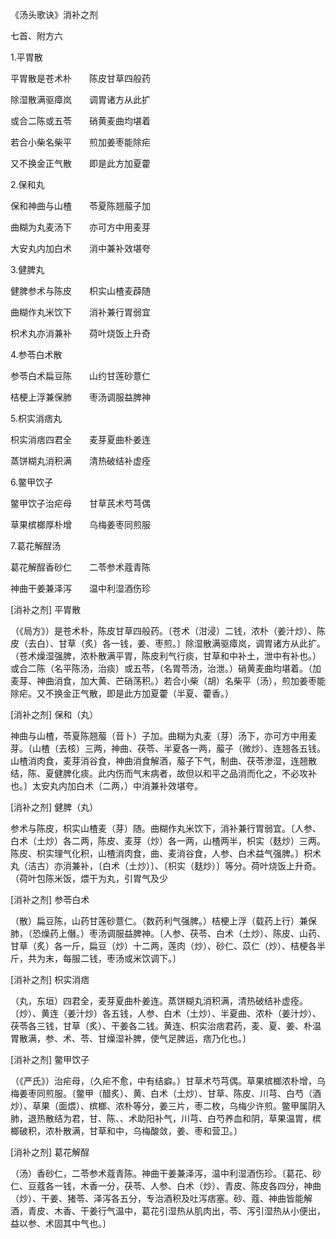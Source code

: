 《汤头歌诀》消补之剂

七首、附方六

1.平胃散

平胃散是苍术朴　　陈皮甘草四般药

除湿散满驱瘴岚　　调胃诸方从此扩

或合二陈或五苓　　硝黄麦曲均堪着

若合小柴名柴平　　煎加姜枣能除疟

又不换金正气散　　即是此方加夏藿

2.保和丸

保和神曲与山楂　　苓夏陈翘菔子加

曲糊为丸麦汤下　　亦可方中用麦芽

大安丸内加白术　　消中兼补效堪夸

3.健脾丸

健脾参术与陈皮　　枳实山楂麦薜随

曲糊作丸米饮下　　消补兼行胃弱宜

枳术丸亦消兼补　　荷叶烧饭上升奇

4.参苓白术散

参苓白术扁豆陈　　山约甘莲砂薏仁

桔梗上浮兼保肺　　枣汤调服益脾神

5.枳实消痞丸

枳实消痞四君全　　麦芽夏曲朴姜连

蒸饼糊丸消积满　　清热破结补虚痊

6.鳖甲饮子

鳖甲饮子治疟母　　甘草芪术芍芎偶

草果槟榔厚朴增　　乌梅姜枣同煎服

7.葛花解酲汤

葛花解酲香砂仁　　二苓参术蔻青陈

神曲干姜兼泽泻　　温中利湿酒伤珍

[消补之剂] 平胃散

（《局方》）是苍术朴，陈皮甘草四般药。〔苍术（泔浸）二钱，浓朴（姜汁炒）、陈皮（去白）、甘草（炙）各一钱，姜、枣煎。〕除湿散满驱瘴岚，调胃诸方从此扩。（苍术燥湿强脾，浓朴散满平胃，陈皮利气行痰，甘草和中补土，泄中有补也。）或合二陈（名平陈汤，治痰）或五苓，（名胃苓汤，治泄。）硝黄麦曲均堪着。（加麦芽、神曲消食，加大黄、芒硝荡积。）若合小柴（胡）名柴平（汤），煎加姜枣能除疟。又不换金正气散，即是此方加夏藿（半夏、藿香。）

[消补之剂] 保和（丸）

神曲与山楂，苓夏陈翘菔（音卜）子加。曲糊为丸麦（芽）汤下，亦可方中用麦芽。〔山楂（去核）三两，神曲、茯苓、半夏各一两，菔子（微炒）、连翘各五钱。山楂消肉食，麦芽消谷食，神曲消食解酒，菔子下气，制曲、茯苓渗湿，连翘散结，陈、夏健脾化痰。此内伤而气末病者，故但以和平之品消而化之，不必攻补也。〕太安丸内加白术（二两，）中消兼补效堪夸。

[消补之剂] 健脾（丸）

参术与陈皮，枳实山楂麦（芽）随。曲糊作丸米饮下，消补兼行胃弱宜。〔人参、白术（土炒）各二两，陈皮、麦芽（炒）各一两，山楂两半，枳实（麸炒）三两。陈皮、枳实理气化积，山楂消肉食，曲、麦消谷食，人参、白术益气强脾。〕枳术丸（洁古）亦消兼补，〔白术（土炒）〕、〔枳实（麸炒）〕等分。荷叶烧饭上升奇。（荷叶包陈米饭，煨干为丸，引胃气及少

[消补之剂] 参苓白术

（散）扁豆陈，山药甘莲砂薏仁。（数药利气强脾。）桔梗上浮（载药上行）兼保肺，（恐燥药上僭。）枣汤调服益脾神。〔人参、茯苓、白术（土炒）、陈皮、山药、甘草（炙）各一斤，扁豆（炒）十二两，莲肉（炒）、砂仁、苡仁（炒）、桔梗各半斤，共为末，每服二钱，枣汤或米饮调下。〕

[消补之剂] 枳实消痞

（丸，东垣）四君全，麦芽夏曲朴姜连。蒸饼糊丸消积满，清热破结补虚痊。〔炒）、黄连（姜汁炒）各五钱，人参、白术（土炒）、半夏曲、浓朴（姜汁炒）、茯苓各三钱，甘草（炙）、干姜各二钱。黄连、枳实治痞君药，麦、夏、姜、朴温胃散满，参、术、苓、甘燥湿补脾，使气足脾运，痞乃化也。〕

[消补之剂] 鳖甲饮子

（《严氏》）治疟母，（久疟不愈，中有结癖。）甘草术芍芎偶。草果槟榔浓朴增，乌梅姜枣同煎服。〔鳖甲（醋炙）、黄、白术（土炒）、甘草、陈皮、川芎、白芍（酒炒）、草果（面煨）、槟榔、浓朴等分，姜三片，枣二枚，乌梅少许煎。鳖甲属阴入肺，退热散结为君，甘、陈、、术助阳补气，川芎、白芍养血和阴，草果温胃，槟榔破积，浓朴散满，甘草和中，乌梅酸敛，姜、枣和营卫。〕

[消补之剂] 葛花解酲

（汤）香砂仁，二苓参术蔻青陈。神曲干姜兼泽泻，温中利湿酒伤珍。〔葛花、砂仁、豆蔻各一钱，木香一分，茯苓、人参、白术（炒）、青皮、陈皮各四分，神曲（炒）、干姜、猪苓、泽泻各五分，专治酒积及吐泻痞塞。砂、蔻、神曲皆能解酒，青皮、木香、干姜行气温中，葛花引湿热从肌肉出，苓、泻引湿热从小便出，益以参、术固其中气也。〕

